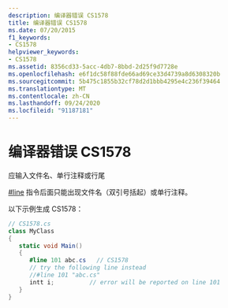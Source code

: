 ```yaml
---
description: 编译器错误 CS1578
title: 编译器错误 CS1578
ms.date: 07/20/2015
f1_keywords:
- CS1578
helpviewer_keywords:
- CS1578
ms.assetid: 8356cd33-5acc-4db7-8bbd-2d25f9d7728e
ms.openlocfilehash: e6f1dc58f88fde66ad69ce33d4739a8d6308320b
ms.sourcegitcommit: 5b475c1855b32cf78d2d1bbb4295e4c236f39464
ms.translationtype: MT
ms.contentlocale: zh-CN
ms.lasthandoff: 09/24/2020
ms.locfileid: "91187181"
---
```

# <a name="compiler-error-cs1578"></a>编译器错误 CS1578

应输入文件名、单行注释或行尾  
  
 [#line](../language-reference/preprocessor-directives/preprocessor-line.md) 指令后面只能出现文件名（双引号括起）或单行注释。  
  
 以下示例生成 CS1578：  
  
```csharp  
// CS1578.cs  
class MyClass  
{  
   static void Main()  
   {  
      #line 101 abc.cs   // CS1578  
      // try the following line instead  
      //#line 101 "abc.cs"  
      intt i;          // error will be reported on line 101  
   }  
}  
```
